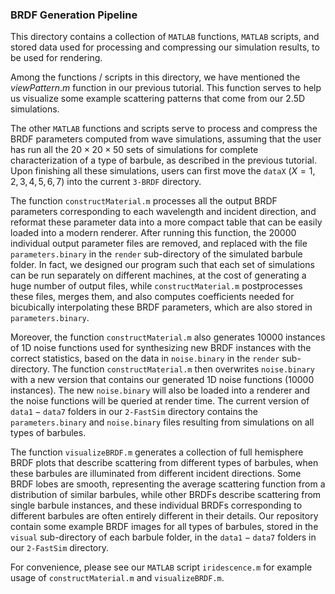 ### BRDF Generation Pipeline
This directory contains a collection of $\texttt{MATLAB}$ functions, $\texttt{MATLAB}$ scripts, and stored data used for processing and compressing our simulation results, to be used for rendering.

Among the functions / scripts in this directory, we have mentioned the $viewPattern.m$ function in our previous tutorial. This function serves to help us visualize some example scattering patterns that come from our 2.5D simulations.

The other $\texttt{MATLAB}$ functions and scripts serve to process and compress the BRDF parameters computed from wave simulations, assuming that the user has run all the $20 \times 20 \times 50$ sets of simulations for complete characterization of a type of barbule, as described in the previous tutorial. Upon finishing all these simulations, users can first move the $\texttt{dataX}$ ($X = 1, 2, 3, 4, 5, 6, 7$) into the current $\texttt{3-BRDF}$ directory.

The function $\texttt{constructMaterial.m}$ processes all the output BRDF parameters corresponding to each wavelength and incident direction, and reformat these parameter data into a more compact table that can be easily loaded into a modern renderer. After running this function, the 20000 individual output parameter files are removed, and replaced with the file $\texttt{parameters.binary}$ in the $\texttt{render}$ sub-directory of the simulated barbule folder. In fact, we designed our program such that each set of simulations can be run separately on different machines, at the cost of generating a huge number of output files, while $\texttt{constructMaterial.m}$ postprocesses these files, merges them, and also computes coefficients needed for bicubically interpolating these BRDF parameters, which are also stored in $\texttt{parameters.binary}$.

Moreover, the function $\texttt{constructMaterial.m}$ also generates 10000 instances of 1D noise functions used for synthesizing new BRDF instances with the correct statistics, based on the data in $\texttt{noise.binary}$ in the $\texttt{render}$ sub-directory. The function $\texttt{constructMaterial.m}$ then overwrites $\texttt{noise.binary}$ with a new version that contains our generated 1D noise functions (10000 instances). The new $\texttt{noise.binary}$ will also be loaded into a renderer and the noise functions will be queried at render time. The current version of $\texttt{data1}-\texttt{data7}$ folders in our $\texttt{2-FastSim}$ directory contains the $\texttt{parameters.binary}$ and $\texttt{noise.binary}$ files resulting from simulations on all types of barbules.

The function $\texttt{visualizeBRDF.m}$ generates a collection of full hemisphere BRDF plots that describe scattering from different types of barbules, when these barbules are illuminated from different incident directions. Some BRDF lobes are smooth, representing the average scattering function from a distribution of similar barbules, while other BRDFs describe scattering from single barbule instances, and these individual BRDFs corresponding to different barbules are often entirely different in their details. Our repository contain some example BRDF images for all types of barbules, stored in the $\texttt{visual}$ sub-directory of each barbule folder, in the $\texttt{data1}-\texttt{data7}$ folders in our $\texttt{2-FastSim}$ directory.

For convenience, please see our $\texttt{MATLAB}$ script $\texttt{iridescence.m}$ for example usage of $\texttt{constructMaterial.m}$ and $\texttt{visualizeBRDF.m}$.
